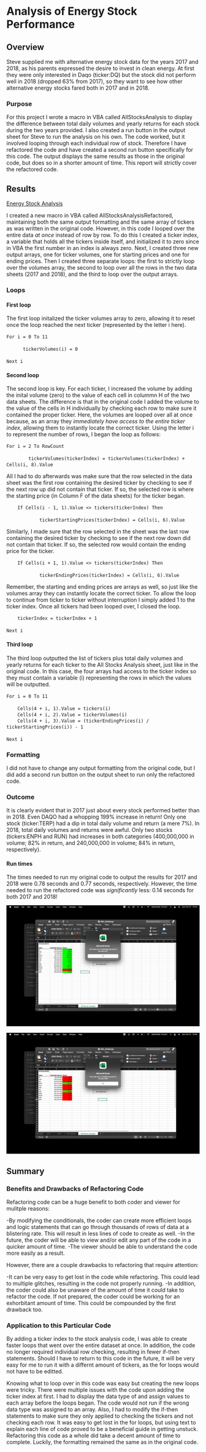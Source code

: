 # Analysis of Energy Stock Performance

## Overview
Steve supplied me with alternative energy stock data for the years 2017 and 2018, as his parents expressed the desire to invest in clean energy.  At first they were only interested in Daqo (ticker:DQ) but the stock did not perform well in 2018 (dropped 63% from 2017), so they want to see how other alternative energy stocks fared both in 2017 and in 2018.  

### Purpose
For this project I wrote a macro in VBA called AllStocksAnalysis to display the difference between total daily volumes and yearly returns for each stock during the two years provided.  I also created a run button in the output sheet for Steve to run the analysis on his own.  The code worked, but it involved looping through each individual row of stock.  Therefore I have refactored the code and have created a second run button specifically for this code.  The output displays the same results as those in the original code, but does so in a shorter amount of time.  This report will strictly cover the refactored code.

## Results

[Energy Stock Analysis](https://github.com/MaxV6ft4/stock-analysis/blob/main/VBA_Challenge.xlsm)

I created a new macro in VBA called AllStocksAnalysisRefactored, maintaining both the same output formatting and the same array of tickers as was written in the original code.  However, in this code I looped over the entire data *at once* instead of row by row.  To do this I created a ticker index, a variable that holds all the tickers inside itself, and initialized it to zero since in VBA the first number in an index is always zero.  Next, I created three new output arrays, one for ticker volumes, one for starting prices and one for ending prices.  Then I created three separate loops: the first to strictly loop over the volumes array, the second to loop over all the rows in the two data sheets (2017 and 2018), and the third to loop over the output arrays.

### Loops

#### First loop
The first loop initalized the ticker volumes array to zero, allowing it to reset once the loop reached the next ticker (represented by the letter i here).

    For i = 0 To 11
    
          tickerVolumes(i) = 0
          
    Next i
        

#### Second loop
The second loop is key.  For each ticker, I increased the volume by adding the inital volume (zero) to the value of each cell in colummn H of the two data sheets.  The difference is that in the original code I added the volume to the value of the cells in H individually by checking each row to make sure it contained the proper ticker.  Here, the volumes are looped over all at once because, as an array they *immediately have access to the entire ticker index*, allowing them to instantly locate the correct ticker.  Using the letter i to represent the number of rows, I began the loop as follows:

    For i = 2 To RowCount
    
            tickerVolumes(tickerIndex) = tickerVolumes(tickerIndex) + Cells(i, 8).Value

All I had to do afterwards was make sure that the row selected in the data sheet was the first row containing the desired ticker by checking to see if the next row up did not contain that ticker.  If so, the selected row is where the starting price (in Column F of the data sheets) for the ticker began.  

        If Cells(i - 1, 1).Value <> tickers(tickerIndex) Then
            
                tickerStartingPrices(tickerIndex) = Cells(i, 6).Value
                

Similarly, I made sure that the row selected in the sheet was the last row containing the desired ticker by checking to see if the next row down did not contain that ticker.  If so, the selected row would contain the ending price for the ticker.  

        If Cells(i + 1, 1).Value <> tickers(tickerIndex) Then
            
                tickerEndingPrices(tickerIndex) = Cells(i, 6).Value

Remember, the starting and ending prices are arrays as well, so just like the volumes array they can instantly locate the correct ticker.  To allow the loop to continue from ticker to ticker without interruption I simply added 1 to the ticker index.  Once all tickers had been looped over, I closed the loop.

        tickerIndex = tickerIndex + 1
        
    Next i

#### Third loop
The third loop outputted the list of tickers plus total daily volumes and yearly returns for each ticker to the All Stocks Analysis sheet, just like in the original code.  In this case, the four arrays had access to the ticker index so they must contain a variable (i) representing the rows in which the values will be outputted.  

    For i = 0 To 11
        
        Cells(4 + i, 1).Value = tickers(i)
        Cells(4 + i, 2).Value = tickerVolumes(i)
        Cells(4 + i, 3).Value = (tickerEndingPrices(i) / tickerStartingPrices(i)) - 1
        
    Next i

### Formatting
I did not have to change any output formatting from the original code, but I did add a second run button on the output sheet to run only the refactored code.

### Outcome
It is clearly evident that in 2017 just about every stock performed better than in 2018. Even DAQO had a whopping 199% increase in return!  Only one stock (ticker:TERP) had a dip in total daily volume and return (a mere 7%).  In 2018, total daily volumes and returns were awful.  Only two stocks (tickers:ENPH and RUN) had increases in both categories (400,000,000 in volume; 82% in return, and 240,000,000 in volume; 84% in return, respectively).

#### Run times
The times needed to run my original code to output the results for 2017 and 2018 were 0.78 seconds and 0.77 seconds, respectively.  However, the time needed to run the refactored code was *significantly* less: 0.14 seconds for both 2017 and 2018!

![2017 run time with refactored code](https://github.com/MaxV6ft4/stock-analysis/blob/main/Resources/VBA_Challenge_2017.png)

![2018 run time with refactored code](https://github.com/MaxV6ft4/stock-analysis/blob/main/Resources/VBA_Challenge_2018.png)

## Summary

### Benefits and Drawbacks of Refactoring Code
Refactoring code can be a huge benefit to both coder and viewer for mulitple reasons:

-By modifying the conditionals, the coder can create more efficient loops and logic statements that can go through thousands of rows of data at a blistering rate.  This will result in less lines of code to create as well.
-In the future, the coder will be able to view and/or edit any part of the code in a quicker amount of time.
-The viewer should be able to understand the code more easily as a result.

However, there are a couple drawbacks to refactoring that require attention:

-It can be very easy to get lost in the code while refactoring.  This could lead to multiple glitches, resulting in the code not properly running.
-In addition, the coder could also be unaware of the amount of time it could take to refactor the code.  If not prepared, the coder could be working for an exhorbitant amount of time.  This could be compounded by the first drawback too.

### Application to this Particular Code

By adding a ticker index to the stock analysis code, I was able to create faster loops that went over the entire dataset at once.  In addition, the code no longer required individual row checking, resulting in fewer if-then statements.  Should I have to return to this code in the future, it will be very easy for me to run it with a differnt amount of tickers, as the for loops would not have to be editted.

Knowing what to loop over in this code was easy but creating the new loops were tricky.  There were multiple issues with the code upon adding the ticker index at first.  I had to display the data type of and assign values to each array before the loops began.  The code would not run if the wrong data type was assigned to an array.  Also, I had to modify the if-then statements to make sure they only applied to checking the tickers and not checking each row.  It was easy to get lost in the for loops, but using text to explain each line of code proved to be a beneficial guide in getting unstuck.  Refactoring this code as a whole did take a decent amount of time to complete.  Luckily, the formatting remained the same as in the original code.
